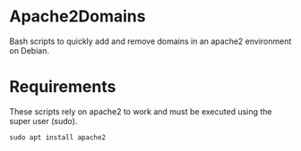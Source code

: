 # Apache2Domains
Bash scripts to quickly add and remove domains in an apache2 environment on Debian.

# Requirements
These scripts rely on apache2 to work and must be executed using the super user (sudo).
```shell
sudo apt install apache2
```
